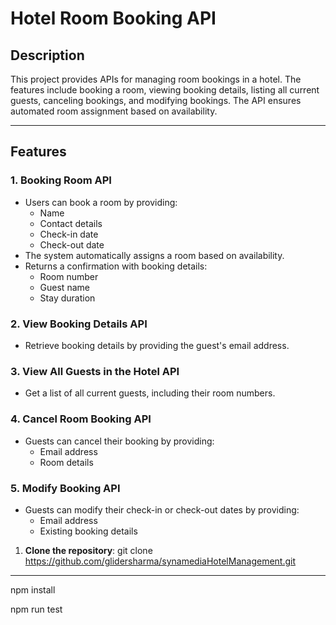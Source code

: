 # Hotel Room Booking API

## Description

This project provides APIs for managing room bookings in a hotel. The features include booking a room, viewing booking details, listing all current guests, canceling bookings, and modifying bookings. The API ensures automated room assignment based on availability.

---

## Features

### 1. **Booking Room API**
- Users can book a room by providing:
  - Name
  - Contact details
  - Check-in date
  - Check-out date
- The system automatically assigns a room based on availability.
- Returns a confirmation with booking details:
  - Room number
  - Guest name
  - Stay duration

### 2. **View Booking Details API**
- Retrieve booking details by providing the guest's email address.

### 3. **View All Guests in the Hotel API**
- Get a list of all current guests, including their room numbers.

### 4. **Cancel Room Booking API**
- Guests can cancel their booking by providing:
  - Email address
  - Room details

### 5. **Modify Booking API**
- Guests can modify their check-in or check-out dates by providing:
  - Email address
  - Existing booking details



1. **Clone the repository**:
  git clone https://github.com/glidersharma/synamediaHotelManagement.git
---
npm install

npm run test
